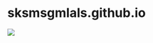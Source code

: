 # sksmsgmlals.github.io

<img src="https://capsule-render.vercel.app/api?type=waving&color=auto&height=200&section=header&text=내용입력&fontSize=90" />
